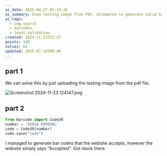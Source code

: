 ```yaml
---
ai_date: 2025-04-27 05:14:28
ai_summary: Used testing image from PDF, attempted to generate valid barcode for input validation bypass
ai_tags:
  - img-search
  - barcodes
  - input-validation
created: 2024-11-23T22:27
points: 100
solves: 61
updated: 2025-07-14T09:46
---
```


## part 1

We can solve this by just uploading the testing image from the pdf file.

![Screenshot 2024-11-23 124147.png](https://res.cloudinary.com/kumonochisanaka/image/upload/v1732418878/2024/11/041140ecbf92609f5ad115a8195bbf51.png)

## part 2

```python
from barcode import Code39
number = '65916-999999L'
code = Code39(number)
code.save("code")
```

I managed to generate bar codes that the website accepts, however the website simply says "Accepted". Got stuck there.